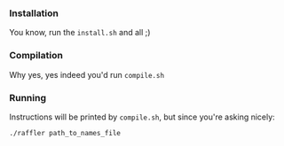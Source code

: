 ### Installation

You know, run the `install.sh` and all ;)

### Compilation

Why yes, yes indeed you'd run `compile.sh`

### Running

Instructions will be printed by `compile.sh`, but since
you're asking nicely:

```sh
./raffler path_to_names_file
```
